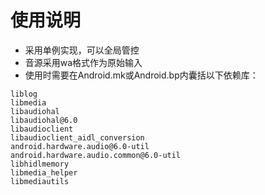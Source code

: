 # 使用说明  
- 采用单例实现，可以全局管控  
- 音源采用wa格式作为原始输入  
- 使用时需要在Android.mk或Android.bp内囊括以下依赖库：  
```  
liblog
libmedia
libaudiohal
libaudiohal@6.0
libaudioclient
libaudioclient_aidl_conversion
android.hardware.audio@6.0-util
android.hardware.audio.common@6.0-util
libhidlmemory
libmedia_helper
libmediautils
```  